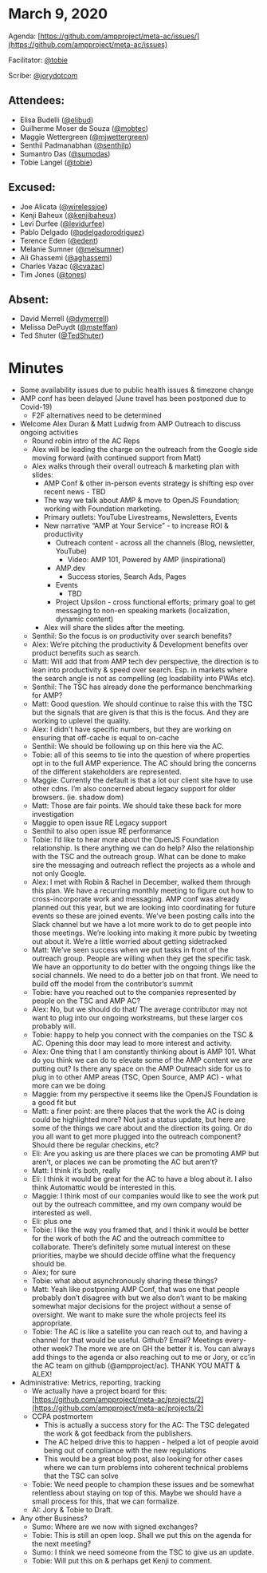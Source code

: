 # **March 9, 2020**

Agenda: [https://github.com/ampproject/meta-ac/issues/](https://github.com/ampproject/meta-ac/issues)

Facilitator: [@tobie][tobie]

Scribe: [@jorydotcom][jorydotcom]

## **Attendees:**

*   Elisa Budelli ([@elibud][elibud])
*   Guilherme Moser de Souza ([@mobtec][mobtec])
*   Maggie Wettergreen ([@mjwettergreen][mjwettergreen])
*   Senthil Padmanabhan ([@senthilp][senthilp])
*   Sumantro Das ([@sumodas][sumodas])
*   Tobie Langel ([@tobie][tobie])

## **Excused:**

*   Joe Alicata ([@wirelessjoe][wirelessjoe])
*   Kenji Baheux ([@kenjibaheux][kenjibaheux])
*   Levi Durfee ([@levidurfee][levidurfee])
*   Pablo Delgado ([@pdelgadorodriguez][pdelgadorodriguez])
*   Terence Eden ([@edent][edent])
*   Melanie Sumner ([@melsumner][melsumner])
*   Ali Ghassemi ([@aghassemi][aghassemi])
*   Charles Vazac ([@cvazac][cvazac])
*   Tim Jones ([@tones][tones])

## **Absent:**

*   David Merrell ([@dymerrell][dymerrell])
*   Melissa DePuydt ([@msteffan][msteffan])
*   Ted Shuter ([@TedShuter][TedShuter])

# **Minutes**

*   Some availability issues due to public health issues & timezone change
*   AMP conf has been delayed (June travel has been postponed due to Covid-19)
    *   F2F alternatives need to be determined
*   Welcome Alex Duran & Matt Ludwig from AMP Outreach to discuss ongoing activities
    *   Round robin intro of the AC Reps
    *   Alex will be leading the charge on the outreach from the Google side moving forward (with continued support from Matt)
    *   Alex walks through their overall outreach & marketing plan with slides:
        *   AMP Conf & other in-person events strategy is shifting esp over recent news - TBD
        *   The way we talk about AMP & move to OpenJS Foundation; working with Foundation marketing. 
        *   Primary outlets: YouTube Livestreams, Newsletters, Events
        *   New narrative “AMP at Your Service” - to increase ROI & productivity
            *   Outreach content - across all the channels (Blog, newsletter, YouTube)
                *   Video: AMP 101, Powered by AMP (inspirational)
            *   AMP.dev
                *   Success stories, Search Ads, Pages
            *   Events
                *   TBD
            *   Project Upsilon - cross functional efforts; primary goal to get messaging to non-en speaking markets (localization, dynamic content)
        *   Alex will share the slides after the meeting. 
    *   Senthil: So the focus is on productivity over search benefits?
    *   Alex: We’re pitching the productivity & Development benefits over product benefits such as search. 
    *   Matt: Will add that from AMP tech dev perspective, the direction is to lean into productivity & speed over search. Esp. in markets where the search angle is not as compelling (eg loadability into PWAs etc). 
    *   Senthil: The TSC has already done the performance benchmarking for AMP?
    *   Matt: Good question. We should continue to raise this with the TSC but the signals that are given is that this is the focus. And they are working to uplevel the quality. 
    *   Alex: I didn't have specific numbers, but they are working on ensuring that off-cache is equal to on-cache
    *   Senthil: We should be following up on this here via the AC. 
    *   Tobie: all of this seems to tie into the question of where properties opt in to the full AMP experience. The AC should bring the concerns of the different stakeholders are represented.
    *   Maggie: Currently the default is that a lot our client site have to use other cdns. I’m also concerned about legacy support for older browsers. (ie. shadow dom)
    *   Matt: Those are fair points. We should take these back for more investigation
    *   Maggie to open issue RE Legacy support
    *   Senthil to also open issue RE performance
    *   Tobie: I’d like to hear more about the OpenJS Foundation relationship. Is there anything we can do help? Also the relationship with the TSC and the outreach group. What can be done to make sire the messaging and outreach reflect the projects as a whole and not only Google.
    *   Alex: I met with Robin & Rachel in December, walked them through this plan. We have a recurring monthly meeting to figure out how to cross-incorporate work and messaging. AMP conf was already planned out this year, but we are looking into coordinating for future events so these are joined events. We’ve been posting calls into the Slack channel but we have a lot more work to do to get people into those meetings. We’re looking into making it more pubic by tweeting out about it. We’re a little worried about getting  sidetracked
    *   Matt: We’ve seen success when we put tasks in front of the outreach group. People are willing when they get the specific task. We have an opportunity to do better with the ongoing things like the social channels. We need to do a better job on that front. We need to build off the model from the contributor’s summit
    *   Tobie: have you reached out to the companies represented by people on the TSC and AMP AC?
    *   Alex: No, but we should do that/ The average contributor may not want to plug into our ongoing workstreams, but these larger cos probably will.
    *   Tobie: happy to help you connect with the companies on the TSC & AC. Opening this door may lead to more interest and activity.
    *   Alex: One thing that I am constantly thinking about is AMP 101. What do you think we can do to elevate some of the AMP content we are putting out? Is there any space on the AMP Outreach side for us to plug in to other AMP areas (TSC, Open Source, AMP AC) - what more can we be doing
    *   Maggie: from my perspective it seems like the OpenJS Foundation is a good fit but 
    *   Matt: a finer point: are there places that the work the AC is doing could be highlighted more? Not just a status update, but here are some of the things we care about and the direction its going. Or do you all want to get more plugged into the outreach component? Should there be regular checkins, etc?
    *   Eli: Are you asking us are there places we can be promoting AMP but aren’t, or places we can be promoting the AC but aren’t?
    *   Matt: I think it’s both, really
    *   Eli: I think it would be great for the AC to have a blog about it. I also think Automattic would be interested in this.
    *   Maggie: I think most of our companies would like to see the work put out by the outreach committee, and my own company would be interested as well. 
    *   Eli: plus one
    *   Tobie: I like the way you framed that, and I think it would be better for the work of both the AC and the outreach committee to collaborate. There’s definitely some mutual interest on these priorities, maybe we should decide offline what the frequency should be. 
    *   Alex; for sure
    *   Tobie: what about asynchronously sharing these things?
    *   Matt: Yeah like postponing AMP Conf, that was one that people probably don’t disagree with but we also don’t want to be making somewhat major decisions for the project without a sense of oversight. We want to make sure the whole projects feel its appropriate.
    *   Tobie: The AC is like a satellite you can reach out to, and having a channel for that would be useful. Github? Email? Meetings every-other week? The more we are on GH the better it is. You can always add things to the agenda or also reaching out to me or Jory, or cc’in the AC team on github (@ampproject/ac). THANK YOU MATT & ALEX!
*   Administrative: Metrics, reporting, tracking
    *   We actually have a project board for this: [https://github.com/ampproject/meta-ac/projects/2](https://github.com/ampproject/meta-ac/projects/2)
    *   CCPA postmortem
        *   This is actually a success story for the AC: The TSC delegated the work & got feedback from the publishers. 
        *   The AC helped drive this to happen - helped a lot of people avoid being out of compliance with the new regulations
        *   This would be a great blog post, also looking for other cases where we can turn problems into coherent technical problems that the TSC can solve
    *   Tobie: We need people to champion these issues and be somewhat relentless about staying on top of this. Maybe we should have a small process for this, that we can formalize.
    *   AI: Jory & Tobie to Draft.
*   Any other Business?
    *   Sumo: Where are we now with signed exchanges?
    *   Tobie: This is still an open loop. Shall we put this on the agenda for the next meeting?
    *   Sumo: I think we need someone from the TSC to give us an update. 
    *   Tobie: Will put this on & perhaps get Kenji to comment.

[tobie]: https://github.com/tobie
[wirelessjoe]: https://github.com/wirelessjoe
[cvazac]: https://github.com/cvazac
[mobtec]: https://github.com/mobtec
[levidurfee]: https://github.com/levidurfee
[sumodas]: https://github.com/sumodas
[edent]: https://github.com/edent
[senthilp]: https://github.com/senthilp
[tones]: https://github.com/tones
[kenjibaheux]: https://github.com/kenjibaheux
[elibud]: https://github.com/elibud
[pdelgadorodriguez]: https://github.com/pdelgadorodriguez
[dymerrell]: https://github.com/dymerrell
[mjwettergreen]: https://github.com/mjwettergreen
[melsumner]: https://github.com/melsumner
[msteffan]: https://github.com/msteffan
[TedShuter]: https://github.com/TedShuter
[aghassemi]: https://github.com/aghassemi
[jorydotcom]: https://github.com/jorydotcom